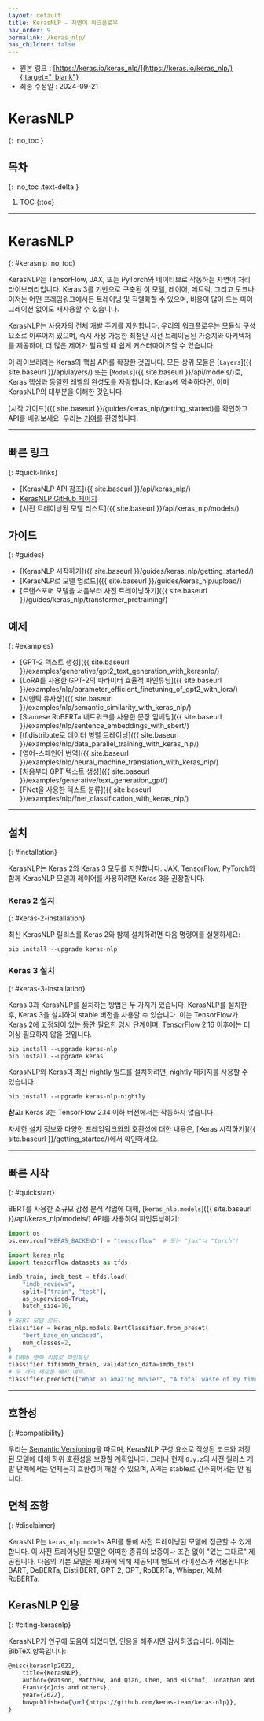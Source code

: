 ```yaml
---
layout: default
title: KerasNLP - 자연어 워크플로우
nav_order: 9
permalink: /keras_nlp/
has_children: false
---
```


* 원본 링크 : [https://keras.io/keras_nlp/](https://keras.io/keras_nlp/){:target="_blank"}
* 최종 수정일 : 2024-09-21

# KerasNLP
{: .no_toc }

## 목차
{: .no_toc .text-delta }

1. TOC
{:toc}

---

# KerasNLP
{: #kerasnlp .no_toc}
<!-- # KerasNLP -->

KerasNLP는 TensorFlow, JAX, 또는 PyTorch와 네이티브로 작동하는 자연어 처리 라이브러리입니다. 
Keras 3를 기반으로 구축된 이 모델, 레이어, 메트릭, 그리고 토크나이저는 
어떤 프레임워크에서든 트레이닝 및 직렬화할 수 있으며, 
비용이 많이 드는 마이그레이션 없이도 재사용할 수 있습니다.

KerasNLP는 사용자의 전체 개발 주기를 지원합니다. 
우리의 워크플로우는 모듈식 구성 요소로 이루어져 있으며, 
즉시 사용 가능한 최첨단 사전 트레이닝된 가중치와 아키텍처를 제공하며, 
더 많은 제어가 필요할 때 쉽게 커스터마이즈할 수 있습니다.

이 라이브러리는 Keras의 핵심 API를 확장한 것입니다. 
모든 상위 모듈은 [`Layers`]({{ site.baseurl }}/api/layers/) 또는 
[`Models`]({{ site.baseurl }}/api/models/)로, 
Keras 핵심과 동일한 레벨의 완성도를 자랑합니다. 
Keras에 익숙하다면, 이미 KerasNLP의 대부분을 이해한 것입니다.

[시작 가이드]({{ site.baseurl }}/guides/keras_nlp/getting_started)를 확인하고 API를 배워보세요. 
우리는 [기여](https://github.com/keras-team/keras-nlp/blob/master/CONTRIBUTING.md)를 환영합니다.

------------------------------------------------------------------------

## 빠른 링크
{: #quick-links}
<!-- ## Quick links -->

-   [KerasNLP API 참조]({{ site.baseurl }}/api/keras_nlp/)
-   [KerasNLP GitHub 페이지](https://github.com/keras-team/keras-nlp)
-   [사전 트레이닝된 모델 리스트]({{ site.baseurl }}/api/keras_nlp/models/)

## 가이드
{: #guides}
<!-- ## Guides -->

-   [KerasNLP 시작하기]({{ site.baseurl }}/guides/keras_nlp/getting_started/)
-   [KerasNLP로 모델 업로드]({{ site.baseurl }}/guides/keras_nlp/upload/)
-   [트랜스포머 모델을 처음부터 사전 트레이닝하기]({{ site.baseurl }}/guides/keras_nlp/transformer_pretraining/)

## 예제
{: #examples}
<!-- ## Examples -->

-   [GPT-2 텍스트 생성]({{ site.baseurl }}/examples/generative/gpt2_text_generation_with_kerasnlp/)
-   [LoRA를 사용한 GPT-2의 파라미터 효율적 파인튜닝]({{ site.baseurl }}/examples/nlp/parameter_efficient_finetuning_of_gpt2_with_lora/)
-   [시맨틱 유사성]({{ site.baseurl }}/examples/nlp/semantic_similarity_with_keras_nlp/)
-   [Siamese RoBERTa 네트워크를 사용한 문장 임베딩]({{ site.baseurl }}/examples/nlp/sentence_embeddings_with_sbert/)
-   [tf.distribute로 데이터 병렬 트레이닝]({{ site.baseurl }}/examples/nlp/data_parallel_training_with_keras_nlp/)
-   [영어-스페인어 번역]({{ site.baseurl }}/examples/nlp/neural_machine_translation_with_keras_nlp/)
-   [처음부터 GPT 텍스트 생성]({{ site.baseurl }}/examples/generative/text_generation_gpt/)
-   [FNet을 사용한 텍스트 분류]({{ site.baseurl }}/examples/nlp/fnet_classification_with_keras_nlp/)

------------------------------------------------------------------------

## 설치
{: #installation}
<!-- ## Installation -->

KerasNLP는 Keras 2와 Keras 3 모두를 지원합니다. 
JAX, TensorFlow, PyTorch와 함께 KerasNLP 모델과 레이어를 사용하려면 Keras 3을 권장합니다.

### Keras 2 설치
{: #keras-2-installation}
<!-- ### Keras 2 Installation -->

최신 KerasNLP 릴리스를 Keras 2와 함께 설치하려면 다음 명령어를 실행하세요:

```shell
pip install --upgrade keras-nlp
```

### Keras 3 설치
{: #keras-3-installation}
<!-- ### Keras 3 Installation -->

Keras 3과 KerasNLP를 설치하는 방법은 두 가지가 있습니다. 
KerasNLP를 설치한 후, Keras 3을 설치하여 stable 버전을 사용할 수 있습니다. 
이는 TensorFlow가 Keras 2에 고정되어 있는 동안 필요한 임시 단계이며, 
TensorFlow 2.16 이후에는 더 이상 필요하지 않을 것입니다.

```shell
pip install --upgrade keras-nlp
pip install --upgrade keras
```

KerasNLP와 Keras의 최신 nightly 빌드를 설치하려면, nightly 패키지를 사용할 수 있습니다.

```shell
pip install --upgrade keras-nlp-nightly
```

**참고:** Keras 3는 TensorFlow 2.14 이하 버전에서는 작동하지 않습니다.

자세한 설치 정보와 다양한 프레임워크와의 호환성에 대한 내용은, 
[Keras 시작하기]({{ site.baseurl }}/getting_started/)에서 확인하세요.

------------------------------------------------------------------------

## 빠른 시작
{: #quickstart}
<!-- ## Quickstart -->

BERT를 사용한 소규모 감정 분석 작업에 대해, 
[`keras_nlp.models`]({{ site.baseurl }}/api/keras_nlp/models/) API를 사용하여 파인튜닝하기:

```python
import os
os.environ["KERAS_BACKEND"] = "tensorflow"  # 또는 "jax"나 "torch"!

import keras_nlp
import tensorflow_datasets as tfds

imdb_train, imdb_test = tfds.load(
    "imdb_reviews",
    split=["train", "test"],
    as_supervised=True,
    batch_size=16,
)
# BERT 모델 로드.
classifier = keras_nlp.models.BertClassifier.from_preset(
    "bert_base_en_uncased", 
    num_classes=2,
)
# IMDb 영화 리뷰로 파인튜닝.
classifier.fit(imdb_train, validation_data=imdb_test)
# 두 개의 새로운 예시 예측.
classifier.predict(["What an amazing movie!", "A total waste of my time."])
```

------------------------------------------------------------------------

## 호환성
{: #compatibility}
<!-- ## Compatibility -->

우리는 [Semantic Versioning](https://semver.org/)을 따르며, 
KerasNLP 구성 요소로 작성된 코드와 저장된 모델에 대해 하위 호환성을 보장할 계획입니다. 
그러나 현재 `0.y.z`의 사전 릴리스 개발 단계에서는 언제든지 호환성이 깨질 수 있으며, 
API는 stable로 간주되어서는 안 됩니다.

## 면책 조항
{: #disclaimer}
<!-- ## Disclaimer -->

KerasNLP는 `keras_nlp.models` API를 통해 사전 트레이닝된 모델에 접근할 수 있게 합니다. 
이 사전 트레이닝된 모델은 어떠한 종류의 보증이나 조건 없이 "있는 그대로" 제공됩니다. 
다음의 기본 모델은 제3자에 의해 제공되며 별도의 라이선스가 적용됩니다: 
BART, DeBERTa, DistilBERT, GPT-2, OPT, RoBERTa, Whisper, XLM-RoBERTa.

## KerasNLP 인용
{: #citing-kerasnlp}
<!-- ## Citing KerasNLP -->

KerasNLP가 연구에 도움이 되었다면, 인용을 해주시면 감사하겠습니다. 아래는 BibTeX 항목입니다:

```latex
@misc{kerasnlp2022,
    title={KerasNLP},
    author={Watson, Matthew, and Qian, Chen, and Bischof, Jonathan and Chollet, 
    Fran\c{c}ois and others},
    year={2022},
    howpublished={\url{https://github.com/keras-team/keras-nlp}},
}
```

